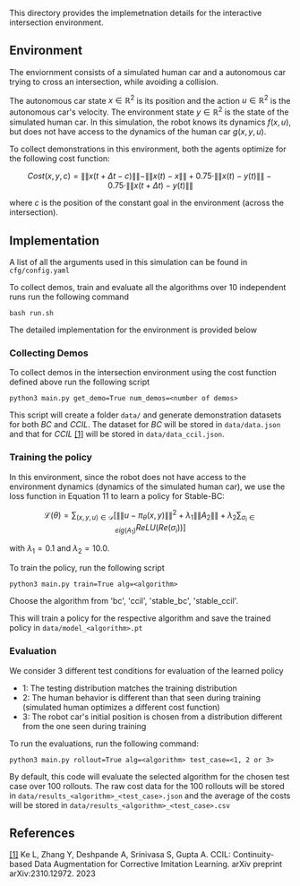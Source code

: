 This directory provides the implemetnation details for the interactive intersection environment.

## Environment
The enviornment consists of a simulated human car and a autonomous car trying to cross an intersection, while avoiding a collision.

The autonomous car state $x \in \mathbb{R}^2$ is its position and the action $u \in \mathbb{R}^2$ is the autonomous car's velocity. The environment state $y \in \mathbb {R}^2$ is the state of the simulated human car. In this simulation, the robot knows its dynamics $f(x, u)$, but does not have access to the dynamics of the human car $g(x, y, u)$.

To collect demonstrations in this environment, both the agents optimize for the following cost function:

$$
Cost(x, y, c) = \|\|x(t + \Delta t - c)\|\| - \|\|x(t) - x\|\| + 0.75 \cdot \|\|x(t) - y(t)\|\| - 0.75 \cdot \|\|x(t + \Delta t) - y(t)\|\|
$$

where $c$ is the position of the constant goal in the environment (across the intersection).

## Implementation
A list of all the arguments used in this simulation can be found in `cfg/config.yaml`

To collect demos, train and evaluate all the algorithms over 10 independent runs run the following command
```
bash run.sh
```

The detailed implementation for the environment is provided below

### Collecting Demos
To collect demos in the intersection environment using the cost function defined above run the following script
```
python3 main.py get_demo=True num_demos=<number of demos>
```
This script will create a folder `data/` and generate demonstration datasets for both *BC* and *CCIL*. The dataset for *BC* will be stored in `data/data.json` and that for *CCIL* [[1]](#references) will be stored in `data/data_ccil.json`.

### Training the policy
In this environment, since the robot does not have access to the environment dynamics (dynamics of the simulated human car), we use the loss function in Equation 11 to learn a policy for Stable-BC:

$$
\mathcal L(\theta) = \sum_{(x, y, u) \in \mathcal D}\Big [ \|\|u - \pi_\theta(x, y)\|\|^2 + \lambda_1 \|\|A_2\|\| + \lambda_2 \sum_{\sigma_i \in eig(A_1)} ReLU(Re(\sigma_i)) \Big]
$$

with $\lambda_1 = 0.1$ and $\lambda_2=10.0$. 

To train the policy, run the following script
```
python3 main.py train=True alg=<algorithm>
```
Choose the algorithm from 'bc', 'ccil', 'stable_bc', 'stable_ccil'.

This will train a policy for the respective algorithm and save the trained policy in `data/model_<algorithm>.pt`

### Evaluation
We consider 3 different test conditions for evaluation of the learned policy
- 1: The testing distribution matches the training distribution
- 2: The human behavior is different than that seen during training (simulated human optimizes a different cost function)
- 3: The robot car's initial position is chosen from a distribution different from the one seen during training

To run the evaluations, run the following command:
```
python3 main.py rollout=True alg=<algorithm> test_case=<1, 2 or 3>
```
By default, this code will evaluate the selected algorithm for the chosen test case over 100 rollouts. The raw cost data for the 100 rollouts will be stored in `data/results_<algorithm>_<test_case>.json` and the average of the costs will be stored in `data/results_<algorithm>_<test_case>.csv`

## References
[[1]](https://arxiv.org/abs/2310.12972) Ke L, Zhang Y, Deshpande A, Srinivasa S, Gupta A. CCIL: Continuity-based Data Augmentation for Corrective Imitation Learning. arXiv preprint arXiv:2310.12972. 2023